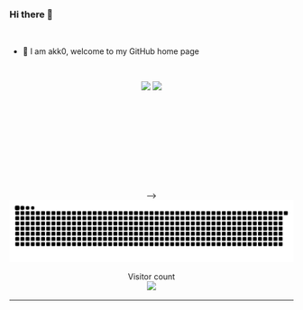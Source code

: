   <h3 id="hi-there">Hi there 👋</h3>

<br>
<ul>
<li>🌱 I am akk0, welcome to my GitHub home page</li>
</ul>
<br>
<p align="center" style="height: 180px;">
    <img style="height:10rem" src="https://github-readme-stats.vercel.app/api?username=Akk0-Kagari&amp;bg_color=30,e96443,904e95&amp;title_color=fff&amp;text_color=fff&amp;show_icons=true&amp;theme=radical">
    <img style="height:10rem;" src="https://github-readme-streak-stats.herokuapp.com/?user=Akk0-Kagari&amp;theme=radical&amp;show_icons=true&amp;border=e4e2e2">
</p>
<div align="center">
    <picture align="center"> -->
      <source media="(prefers-color-scheme: dark)" srcset="https://github.com/Akk0-Kagari/Akk0-Kagari/blob/output/github-contribution-grid-snake.svg">
      <source media="(prefers-color-scheme: light)" srcset="https://github.com/Akk0-Kagari/Akk0-Kagari/blob/output/github-contribution-grid-snake.svg">
      <img alt="github contribution grid snake animation" src="https://github.com/Akk0-Kagari/Akk0-Kagari/blob/output/github-contribution-grid-snake.svg">
    </picture>
  
</div>
<p align="center"> 
  </p><div align="center">Visitor count</div>
  <div align="center">
    <img src="https://profile-counter.glitch.me/Akk0-Kagari/count.svg">
  </div> 
<p></p>
<hr>
<!-- <p>Credit: <a href="https://github.com/Akk0-Kagari">Akk0-Kagari</a> -->
<!-- Last Edited on 09/04/2025</p>  -->
